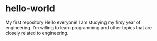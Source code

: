 # hello-world
My first repository
Hello everyone!
I am studying my firsy year of engineering. 
I'm willing to learn programming and other topics that are closely related to engineering.
